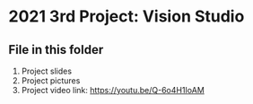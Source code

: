 # 2021 3rd Project: Vision Studio
## File in this folder
1. Project slides
2. Project pictures
3. Project video link: https://youtu.be/Q-6o4H1IoAM

